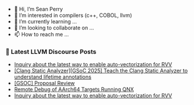 - 👋 Hi, I’m Sean Perry
- 👀 I’m interested in compilers (c++, COBOL, llvm)
- 🌱 I’m currently learning ...
- 💞️ I’m looking to collaborate on ...
- 📫 How to reach me ...

<!---
s66perry/s66perry is a ✨ special ✨ repository because its `README.md` (this file) appears on your GitHub profile.
You can click the Preview link to take a look at your changes.
--->
### 📕 Latest LLVM Discourse Posts

<!-- DISCOURSE-LLVM:START -->
- [Inquiry about the latest way to enable auto-vectorization for RVV](https://discourse.llvm.org/t/inquiry-about-the-latest-way-to-enable-auto-vectorization-for-rvv/85688#post_2)
- [[Clang Static Analyzer][GSoC 2025] Teach the Clang Static Analyzer to understand lifetime annotations](https://discourse.llvm.org/t/clang-static-analyzer-gsoc-2025-teach-the-clang-static-analyzer-to-understand-lifetime-annotations/84487?page=2#post_21)
- [[GSOC] Proposal Review](https://discourse.llvm.org/t/gsoc-proposal-review/85681#post_2)
- [Remote Debug of AArch64 Targets Running QNX](https://discourse.llvm.org/t/remote-debug-of-aarch64-targets-running-qnx/83326#post_11)
- [Inquiry about the latest way to enable auto-vectorization for RVV](https://discourse.llvm.org/t/inquiry-about-the-latest-way-to-enable-auto-vectorization-for-rvv/85688#post_1)
<!-- DISCOURSE-LLVM:END -->
